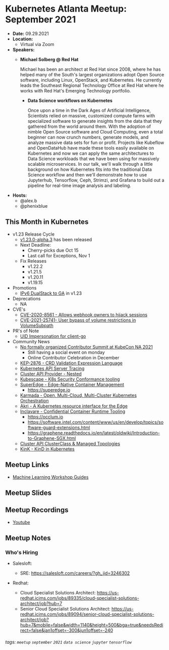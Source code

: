 # Kubernetes Atlanta Meetup: September 2021<!--Month Year-->

- **Date:** 09.29.2021<!--date as MM.DD.YYYY-->
- **Location:**
    - Virtual via Zoom
- **Speakers:**
    - **Michael Solberg @ Red Hat** <!--presenter name @ company-->
    
        Michael has been an architect at Red Hat since 2008, where he has helped many of the South's largest organizations adopt Open Source software, including Linux, OpenStack, and Kubernetes. He currently leads the Southeast Regional Technology Office at Red Hat where he works with Red Hat's Emerging Technology portfolio.
        
        - **Data Science workflows on Kubernetes**<!--presentation title-->

            Once upon a time in the Dark Ages of Artificial Intelligence, Scientists relied on massive, customized compute farms with specialized software to generate insights from the data that they gathered from the world around them. With the adoption of nimble Open Source software and Cloud Computing, even a total beginner can now crunch numbers, generate models, and analyze massive data sets for fun or profit. Projects like Kubeflow and OpenDataHub have made these tools easily available on Kubernetes and now we can apply the same architectures to Data Science workloads that we have been using for massively scalable microservices. In our talk, we'll walk through a little background on how Kubernetes fits into the traditional Data Science workflow and then we'll demonstrate how to use Jupyterhub, Tensorflow, Ceph, Strimzi, and Grafana to build out a pipeline for real-time image analysis and labeling.
- **Hosts:**
    - @alex.b
    - @phenixblue

## This Month in Kubernetes

- v1.23 Release Cycle <!-- Link to latest release for the current K8s release cycle -->
    - [v1.23.0-alpha.3](https://github.com/kubernetes/kubernetes/blob/master/CHANGELOG/CHANGELOG-1.23.md) has been released
    - Next Deadline: <!-- Date and general description for the next release cycle deadline -->
        - Cherry-picks due Oct 15
        - Last call for Exceptions, Nov 1
    - Fix Releases <!-- List of latest fix releases for supported/maintained Kubernetes version -->
        - v1.22.2
        - v1.21.5
        - v1.20.11
        - v1.19.15
- Promotions <!-- List of any interesting feature/API promotions -->
    - [IPv6 DualStack to GA](https://github.com/kubernetes/kubernetes/pull/104691) in v1.23
- Deprecations <!-- List of any interesting feature/API deprecations -->
    - NA
- CVE's <!-- List of any Kubernetes related CVE's -->
    - [CVE-2020-8561 - Allows webhook owners to hijack sessions](https://github.com/kubernetes/kubernetes/issues/104720)
    - [CVE-2021-25741- User bypass of volume restrictions in VolumeSubpath](https://github.com/kubernetes/kubernetes/issues/104980)
- PR's of Note <!-- List of any interesting PR's to the Kubernetes project (use lwkd.io) -->
    - [UID Impersonation for client-go](https://github.com/kubernetes/kubernetes/pull/104483)
- Community News <!-- List of any interesting news from the Kubernetes community/ecosystem -->
    - [No formally organized Contributor Summit at KubeCon NA 2021](https://groups.google.com/g/kubernetes-dev/c/e7xIp2Mz398)
        - Still having a social event on monday
        - Online Contributor Celebration in December
    - [KEP-2876 - CRD Validation Expression Language](https://github.com/kubernetes/enhancements/blob/master/keps/sig-api-machinery/2876-crd-validation-expression-language/README.md)
    - [Kubernetes API Server Tracing](https://kubernetes.io/blog/2021/09/03/api-server-tracing/)
    - [Cluster API Provider - Nested](https://github.com/kubernetes-sigs/cluster-api-provider-nested/tree/main/docs)
    - [Kubescape - K8s Security Conformance tooling](https://github.com/armosec/kubescape)
    - [SuperEdge - Edge-Native Container Management](https://github.com/superedge/superedge)
        - https://superedge.io
    - [Karmada - Open, Multi-Cloud, Multi-Cluster Kubernetes Orchestration](https://github.com/karmada-io/karmada)
    - [Akri - A Kubernetes resource interface for the Edge](https://github.com/deislabs/akri)
    - [Inclavare - Confidential Container Runtime Tooling](https://github.com/alibaba/inclavare-containers)
        * https://occlum.io
        * https://software.intel.com/content/www/us/en/develop/topics/software-guard-extensions.html
        * https://graphene.readthedocs.io/en/latest/oldwiki/Introduction-to-Graphene-SGX.html
    * [Cluster API ClusterClass & Managed Topologies](https://github.com/kubernetes-sigs/cluster-api/blob/master/docs/proposals/202105256-cluster-class-and-managed-topologies.md)
    * [KinK - KinD in Kubernetes](https://github.com/Trendyol/kink)

## Meetup Links

- [Machine Learning Workshop Guides](https://github.com/Red-Hat-SE-RTO/machine-learning-workshop-guides)

## Meetup Slides

## Meetup Recordings
- [Youtube](https://www.youtube.com/watch?v=8p7MSTPa0gw)

## Meetup Notes

### Who's Hiring 

- Salesloft:
    - SRE: https://salesloft.com/careers/?gh_jid=3246302

- Redhat:
    - Cloud Specialist Solutions Architect: https://us-redhat.icims.com/jobs/89335/cloud-specialist-solutions-architect/job?hub=7
    - Senior Cloud Specialist Solutions Architect: https://us-redhat.icims.com/jobs/89094/senior-cloud-specialist-solutions-architect/job?hub=7&mobile=false&width=1140&height=500&bga=true&needsRedirect=false&jan1offset=-300&jun1offset=-240

###### tags: `meetup` `september` `2021` `data science` `jupyter` `tensorflow`<!--Add additional tags for `year`, `month` and anything else pertinent-->